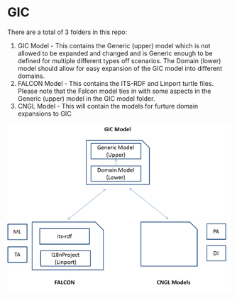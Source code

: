 GIC
===

There are a total of 3 folders in this repo:

1. GIC Model - This contains the Generic (upper) model which is not allowed to be expanded and changed and is Generic enough to be defined for multiple different types off scenarios. The Domain (lower) model should allow for easy expansion of the GIC model into different domains.
2. FALCON Model - This contains the ITS-RDF and Linport turtle files. Please note that the Falcon model ties in with some aspects in the Generic (upper) model in the GIC model folder.
3. CNGL Model -  This will contain the models for furture domain expansions to GIC

![alt-tag](https://raw.githubusercontent.com/CNGL-repo/GIC/master/currentDiagramofFolders.png?token=497801__eyJzY29wZSI6IlJhd0Jsb2I6Q05HTC1yZXBvL0dJQy9tYXN0ZXIvY3VycmVudERpYWdyYW1vZkZvbGRlcnMucG5nIiwiZXhwaXJlcyI6MTM5OTM5MjIzOX0%3D--79eab08e2d8b2e97c77d4c6114d0ed3f6abc945d)
